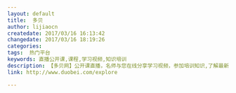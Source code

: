 ```yaml
---
layout: default
title:  多贝
author: lijiaocn
createdate: 2017/03/16 16:13:42
changedate: 2017/03/16 18:19:26
categories:
tags:  热门平台
keywords: 直播公开课,课程,学习视频,知识培训
description: 【多贝网】公开课直播，名师与您在线分享学习视频，参加培训知识,了解最新动态，多贝网让您站在最前沿。
link: http://www.duobei.com/explore

---
```

